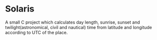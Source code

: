 # Solaris
A small C project which calculates  day length, sunrise, sunset and twilight(astronomical, civil and nautical) time from latitude and longitude according to UTC of the place.
